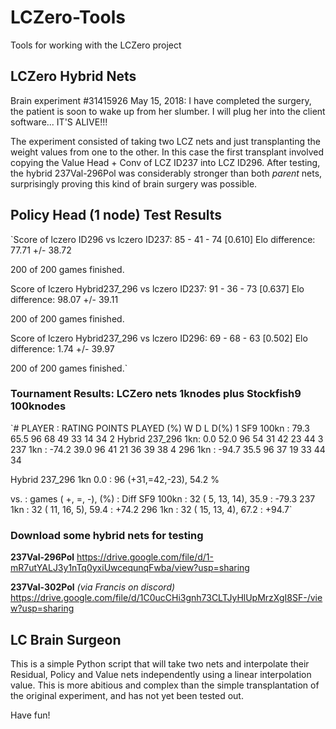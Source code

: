 # LCZero-Tools
Tools for working with the  LCZero project

## LCZero Hybrid Nets

Brain experiment #31415926
May 15, 2018: I have completed the surgery, the patient is soon to wake up from her slumber. I will plug her into the client software... IT'S ALIVE!!!

The experiment consisted of taking two LCZ nets and just transplanting the weight values from one to the other. In this case the first transplant involved copying the Value Head + Conv of LCZ ID237 into LCZ ID296.
After testing, the hybrid 237Val-296Pol was considerably stronger than both *parent* nets, surprisingly proving this kind of brain surgery was possible. 

## Policy Head (1 node) Test Results

`Score of lczero ID296 vs lczero ID237: 85 - 41 - 74 [0.610]
Elo difference: 77.71 +/- 38.72

200 of 200 games finished.

Score of lczero Hybrid237_296 vs lczero ID237: 91 - 36 - 73 [0.637]
Elo difference: 98.07 +/- 39.11

200 of 200 games finished.

Score of lczero Hybrid237_296 vs lczero ID296: 69 - 68 - 63 [0.502]
Elo difference: 1.74 +/- 39.97

200 of 200 games finished.`

### Tournament Results: LCZero nets 1knodes plus Stockfish9 100knodes

   `# PLAYER            :  RATING  POINTS  PLAYED   (%)    W    D    L  D(%)
   1 SF9 100kn         :    79.3    65.5      96    68   49   33   14    34
   2 Hybrid 237_296 1kn:     0.0    52.0      96    54   31   42   23    44
   3 237 1kn           :   -74.2    39.0      96    41   21   36   39    38
   4 296 1kn           :   -94.7    35.5      96    37   19   33   44    34

   Hybrid 237_296 1kn  0.0 :     96 (+31,=42,-23),  54.2 %

   vs.                   :  games (  +,  =,  -),   (%) :    Diff
   SF9 100kn             :     32 (  5, 13, 14),  35.9 :   -79.3
   237 1kn               :     32 ( 11, 16,  5),  59.4 :   +74.2
   296 1kn               :     32 ( 15, 13,  4),  67.2 :   +94.7`

### Download some hybrid nets for testing

**237Val-296Pol**
https://drive.google.com/file/d/1-mR7utYALJ3y1nTq0yxiUwcequnqFwba/view?usp=sharing

**237Val-302Pol**  *(via Francis on discord)* 
https://drive.google.com/file/d/1C0ucCHi3gnh73CLTJyHlUpMrzXgI8SF-/view?usp=sharing

## LC Brain Surgeon

This is a simple Python script that will take two nets and interpolate their Residual, Policy and Value nets independently using a linear interpolation value. This is more abitious and complex than the simple transplantation of the original experiment, and has not yet been tested out.

Have fun!
